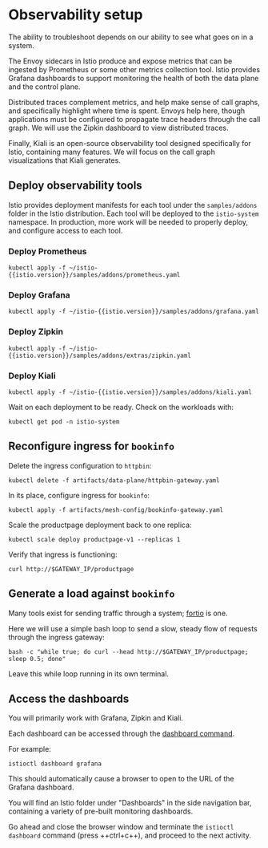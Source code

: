 # Observability setup

The ability to troubleshoot depends on our ability to see what goes on in a system.

The Envoy sidecars in Istio produce and expose metrics that can be ingested by Prometheus or some other metrics collection tool.
Istio provides Grafana dashboards to support monitoring the health of both the data plane and the control plane.

Distributed traces complement metrics, and help make sense of call graphs, and specifically highlight where time is spent.
Envoys help here, though applications must be configured to propagate trace headers through the call graph.
We will use the Zipkin dashboard to view distributed traces.

Finally, Kiali is an open-source observability tool designed specifically for Istio, containing many features.
We will focus on the call graph visualizations that Kiali generates.

## Deploy observability tools

Istio provides deployment manifests for each tool under the `samples/addons` folder in the Istio distribution.
Each tool will be deployed to the `istio-system` namespace.
In production, more work will be needed to properly deploy, and configure access to each tool.

### Deploy Prometheus

```shell
kubectl apply -f ~/istio-{{istio.version}}/samples/addons/prometheus.yaml
```

### Deploy Grafana

```shell
kubectl apply -f ~/istio-{{istio.version}}/samples/addons/grafana.yaml
```

### Deploy Zipkin

```shell
kubectl apply -f ~/istio-{{istio.version}}/samples/addons/extras/zipkin.yaml
```

### Deploy Kiali

```shell
kubectl apply -f ~/istio-{{istio.version}}/samples/addons/kiali.yaml
```

Wait on each deployment to be ready.  Check on the workloads with:

```shell
kubectl get pod -n istio-system
```

## Reconfigure ingress for `bookinfo`

Delete the ingress configuration to `httpbin`:

```shell
kubectl delete -f artifacts/data-plane/httpbin-gateway.yaml
```

In its place, configure ingress for `bookinfo`:

```shell
kubectl apply -f artifacts/mesh-config/bookinfo-gateway.yaml
```

Scale the productpage deployment back to one replica:

```shell
kubectl scale deploy productpage-v1 --replicas 1
```

Verify that ingress is functioning:

```shell
curl http://$GATEWAY_IP/productpage
```

## Generate a load against `bookinfo`

Many tools exist for sending traffic through a system; [fortio](https://fortio.org/) is one.

Here we will use a simple bash loop to send a slow, steady flow of requests through the ingress gateway:

```shell
bash -c "while true; do curl --head http://$GATEWAY_IP/productpage; sleep 0.5; done"
```

Leave this while loop running in its own terminal.

## Access the dashboards

You will primarily work with Grafana, Zipkin and Kiali.

Each dashboard can be accessed through the [dashboard command](https://istio.io/latest/docs/reference/commands/istioctl/#istioctl-dashboard).

For example:

```shell
istioctl dashboard grafana
```

This should automatically cause a browser to open to the URL of the Grafana dashboard.

You will find an Istio folder under "Dashboards" in the side navigation bar, containing a variety of pre-built monitoring dashboards.

Go ahead and close the browser window and terminate the `istioctl dashboard` command (press ++ctrl+c++), and proceed to the next activity.